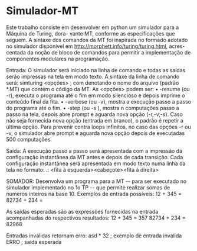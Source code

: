 # Simulador-MT
Este trabalho consiste em desenvolver em python um simulador para a Máquina de Turing, dora- vante MT, conforme as especificações que seguem. A sintaxe dos comandos da MT foi inspirada no  formado adotado no simulador disponível em http://morphett.info/turing/turing.html, acres- centada da noção de bloco de comandos para permitir a implementação de componentes modulares  na programação.

Entrada:
O simulador será iniciado na linha de comando e todas as saídas serão impressas na tela em modo
texto. A sintaxe da linha de comando será: simturing <opções> <programa> , com <programa>
denotando o nome do arquivo (padrão *.MT) que contém o código da MT. As <opções> podem ser:
• -resume (ou -r), executa o programa até o fim em modo silencioso e depois imprime o conteúdo
final da fita.
• -verbose (ou -v), mostra a execução passo a passo do programa até o fim.
• -step <n> (ou -s <n>), mostra n computações passo a passo na tela, depois abre prompt e
aguarda nova opção (-r,-v,-s). Caso não seja fornecida nova opção (entrada em branco), o padrão
é repetir a última opção.
Para prevenir contra loops infinitos, no caso das opções -r ou -v, o simulador abre prompt e aguarda
nova opção depois de executadas 500 computações.
  
  Saída:
A execução passo a passo será apresentada com a impressão da configuração instantânea da MT antes
e depois de cada transição. Cada configuração instantânea será apresentada em modo texto numa
linha da tela no formato:
<bloco>.<estado>: <fita à esquerda><cabeçote><fita à direita>
  
SOMADOR: 
 Desenvolva um programa para a MT -- para ser executado no simulador implementado no 1o TP -- que permite realizar somas de números inteiros na base 10.
 Exemplos de entrada possíveis:
  12 + 345 =
  82734 + 234 =

  As saídas esperadas são as expressões fornecidas na entrada acompanhadas do respectivos resultados:
  12 + 345 = 357
  82734 + 234 = 82968

  Entradas inválidas retornam erro:
  asd * 32    ; exemplo de entrada inválida
  ERRO         ; saída esperada
